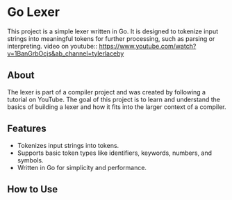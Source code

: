 # Go Lexer

This project is a simple lexer written in Go. It is designed to tokenize input strings into meaningful tokens for further processing, such as parsing or interpreting.
video on youtube:: https://www.youtube.com/watch?v=1BanGrbOcjs&ab_channel=tylerlaceby

## About

The lexer is part of a compiler project and was created by following a tutorial on YouTube. The goal of this project is to learn and understand the basics of building a lexer and how it fits into the larger context of a compiler.

## Features

- Tokenizes input strings into tokens.
- Supports basic token types like identifiers, keywords, numbers, and symbols.
- Written in Go for simplicity and performance.

## How to Use
